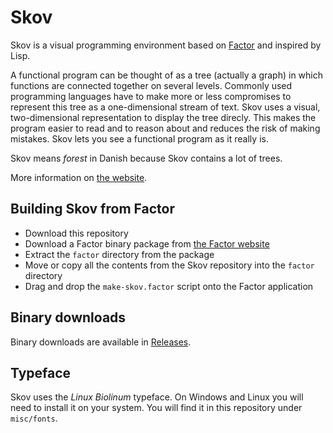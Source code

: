 # Skov

Skov is a visual programming environment based on [Factor](https://github.com/factor/factor/) and inspired by Lisp.

A functional program can be thought of as a tree (actually a graph) in which functions are connected together on several levels. Commonly used programming languages have to make more or less compromises to represent this tree as a one-dimensional stream of text. Skov uses a visual, two-dimensional representation to display the tree direcly. This makes the program easier to read and to reason about and reduces the risk of making mistakes. Skov lets you see a functional program as it really is.

Skov means *forest* in Danish because Skov contains a lot of trees.

More information on [the website](http://skov.software/en/).

## Building Skov from Factor

* Download this repository
* Download a Factor binary package from [the Factor website](http://factorcode.org)
* Extract the `factor` directory from the package
* Move or copy all the contents from the Skov repository into the `factor` directory
* Drag and drop the `make-skov.factor` script onto the Factor application

## Binary downloads

Binary downloads are available in [Releases](https://github.com/nicolas-p/skov/releases).

## Typeface

Skov uses the *Linux Biolinum* typeface. On Windows and Linux you will need to install it on your system. You will find it in this repository under `misc/fonts`.
